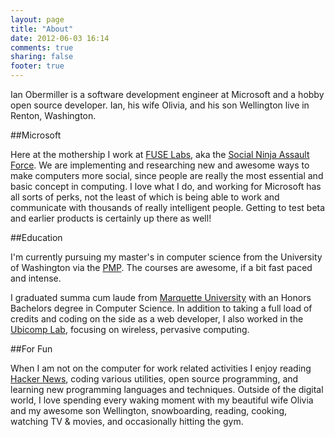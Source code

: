 ```yaml
---
layout: page
title: "About"
date: 2012-06-03 16:14
comments: true
sharing: false
footer: true
---
```


Ian Obermiller is a software development engineer at Microsoft and a hobby open source developer. Ian, his wife Olivia, and his son Wellington live in Renton, Washington.

##Microsoft

Here at the mothership I work at [FUSE Labs](http://fuse.microsoft.com), aka the [Social Ninja Assault Force](http://thenextweb.com/microsoft/2012/05/21/meet-fuse-labs-the-formerly-obscure-microsoft-division-that-built-so-cl/). We are implementing and researching new and awesome ways to make computers more social, since people are really the most essential and basic concept in computing. I love what I do, and working for Microsoft has all sorts of perks, not the least of which is being able to work and communicate with thousands of really intelligent people. Getting to test beta and earlier products is certainly up there as well!

##Education

I'm currently pursuing my master's in computer science from the University of Washington via the [PMP](http://pmp.cs.washington.edu). The courses are awesome, if a bit fast paced and intense.

I graduated summa cum laude from [Marquette University](http://mu.edu) with an Honors Bachelors degree in Computer Science. In addition to taking a full load of credits and coding on the side as a web developer, I also worked in the [Ubicomp Lab](http://www.mscs.mu.edu/~ubicomp/), focusing on wireless, pervasive computing.

##For Fun

When I am not on the computer for work related activities I enjoy reading [Hacker News](http://news.ycombinator.com), coding various utilities, open source programming, and learning new programming languages and techniques. Outside of the digital world, I love spending every waking moment with my beautiful wife Olivia and my awesome son Wellington, snowboarding, reading, cooking, watching TV & movies, and occasionally hitting the gym.